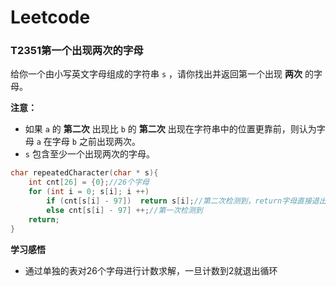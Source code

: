 # Leetcode

### T2351第一个出现两次的字母

给你一个由小写英文字母组成的字符串 `s` ，请你找出并返回第一个出现 **两次** 的字母。

**注意：**

- 如果 `a` 的 **第二次** 出现比 `b` 的 **第二次** 出现在字符串中的位置更靠前，则认为字母 `a` 在字母 `b` 之前出现两次。
- `s` 包含至少一个出现两次的字母。

```c
char repeatedCharacter(char * s){
    int cnt[26] = {0};//26个字母
    for (int i = 0; s[i]; i ++)
        if (cnt[s[i] - 97])  return s[i];//第二次检测到，return字母直接退出
        else cnt[s[i] - 97] ++;//第一次检测到
    return;
}
```

**学习感悟**

- 通过单独的表对26个字母进行计数求解，一旦计数到2就退出循环